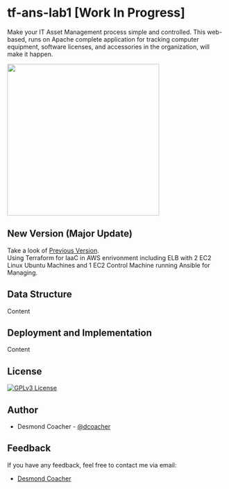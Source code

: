 # tf-ans-lab1 [Work In Progress]
Make your IT Asset Management process simple and controlled. This web-based, runs on Apache complete application for tracking computer equipment, software licenses, and accessories in the organization, will make it happen.

<img src="https://static.vecteezy.com/system/resources/thumbnails/019/153/003/small_2x/3d-minimal-programming-icon-coding-screen-web-development-concept-laptop-with-a-coding-screen-and-a-coding-icon-3d-illustration-png.png" width="350" height="350" />

## New Version (Major Update)
Take a look of [Previous Version](https://github.com/dcoacher/it-asset-management).<br>
Using Terraform for IaaC in AWS enrivonment including ELB with 2 EC2 Linux Ubuntu Machines and 1 EC2 Control Machine running Ansible for Managing.

## Data Structure
Content

## Deployment and Implementation
Content

## License
[![GPLv3 License](https://img.shields.io/badge/License-GPL%20v3-yellow.svg)](https://github.com/dcoacher/tf-ans-lab1/blob/main/LICENSE)

## Author
- Desmond Coacher - [@dcoacher](https://github.com/dcoacher)

## Feedback
If you have any feedback, feel free to contact me via email: 
- [Desmond Coacher](mailto:dcoacher@outlook.com)
